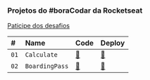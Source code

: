 ### Projetos do #boraCodar da Rocketseat

[Paticipe dos desafios](https://boracodar.dev/)

| #    | Name           | Code    | Deploy |
| :--- | :------------- | :------ | :------|
| `01` | `Calculate` |  [🐙](https://github.com/luizgmachado/boracodar/tree/main/Calculadora) |[👾](https://calculateboracodar.netlify.app/) |
| `02` | `BoardingPass` |  [🐙](#) |[👾](#) |
